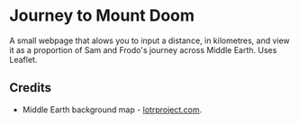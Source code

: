 # Journey to Mount Doom

A small webpage that alows you to input a distance, in kilometres, and view it as a proportion of Sam and Frodo's journey across Middle Earth. Uses Leaflet.

## Credits
* Middle Earth background map - [lotrproject.com](lotrproject.com).